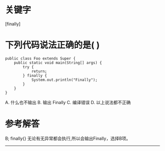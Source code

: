 # 关键字

[finally]

# 下列代码说法正确的是( )
```
public class Foo extends Super {
	public static void main(String[] args) {
		try {
			return;
		} finally {
			System.out.println("Finally");
		}
	}
}
```
A. 什么也不输出
B. 输出 Finally
C. 编译错误
D. 以上说法都不正确

# 参考解答
B;
finally{} 无论有无异常都会执行,所以会输出Finally，选择B项。

---